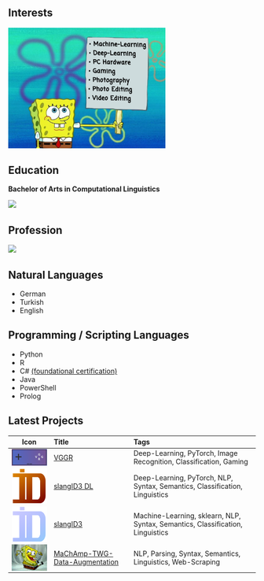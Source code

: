 ## Interests
<img src='https://raw.githubusercontent.com/m4cit/m4cit/main/interests.png' width="320">

## Education
**Bachelor of Arts in Computational Linguistics**

<img src='https://raw.githubusercontent.com/m4cit/m4cit/main/education.gif' width="320">

## Profession
<img src='https://raw.githubusercontent.com/m4cit/m4cit/main/waiting.gif' width="320">

## Natural Languages
- German
- Turkish
- English

## Programming / Scripting Languages
- Python
- R
- C# [(foundational certification)](https://freecodecamp.org/certification/m4cit/foundational-c-sharp-with-microsoft)
- Java
- PowerShell
- Prolog

## Latest Projects

| Icon |  Title |  Tags  |
|:----:|:-------|:-------|
|<img src='https://raw.githubusercontent.com/m4cit/VGGR/main/gallery/icon.png' align="center" width="150">|[VGGR](https://github.com/m4cit/VGGR)|Deep-Learning, PyTorch, Image Recognition, Classification, Gaming|
|<img src='https://raw.githubusercontent.com/m4cit/slangID3_DL/main/misc/gallery/slangID3_dl_icon.png' align="center" width="80">|[slangID3 DL](https://github.com/m4cit/slangID3_DL)|Deep-Learning, PyTorch, NLP, Syntax, Semantics, Classification, Linguistics|
|<img src='https://raw.githubusercontent.com/m4cit/slangID3/main/misc/gallery/slangID3_icon.png' align="center" width="80">|[slangID3](https://github.com/m4cit/slangID3)|Machine-Learning, sklearn, NLP, Syntax, Semantics, Classification, Linguistics|
|<img src='https://raw.githubusercontent.com/m4cit/m4cit/main/no_icon.png' align="center" width="100">|[MaChAmp-TWG-Data-Augmentation](https://github.com/m4cit/MaChAmp-TWG-Data-Augmentation)|NLP, Parsing, Syntax, Semantics, Linguistics, Web-Scraping|

